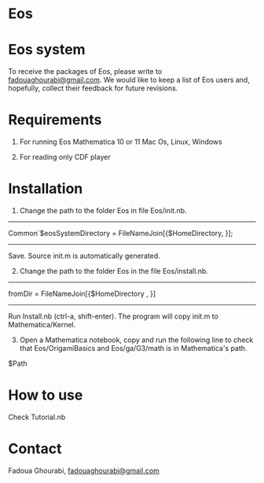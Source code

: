 # Eos
Eos system
==========

To receive the packages of Eos, please write to fadouaghourabi@gmail.com. We would like to keep a list of Eos users and, hopefully, collect their feedback for future revisions.

Requirements
============
1. For running Eos
Mathematica 10 or 11
Mac Os, Linux, Windows

2. For reading only
CDF player

Installation
============
1. Change the path to the folder Eos in file Eos/init.nb.

***
Common`$eosSystemDirectory = FileNameJoin[{$HomeDirectory, <relative path to Eos from home directory>}];
***

Save. Source init.m is automatically generated.

2. Change the path to the folder Eos in the file Eos/install.nb.

***
fromDir = FileNameJoin[{$HomeDirectory ,  <relative path to Eos from home directory>}]
***

Run Install.nb (ctrl-a, shift-enter). The program will copy init.m to Mathematica/Kernel.

3. Open a Mathematica notebook, copy and run the following line to check that Eos/OrigamiBasics and Eos/ga/G3/math is in Mathematica's path.

$Path

How to use
==========
Check Tutorial.nb

Contact
=======
Fadoua Ghourabi, fadouaghourabi@gmail.com
